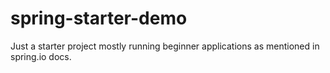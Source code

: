 # spring-starter-demo
Just a starter project mostly running beginner applications as mentioned in spring.io docs.
